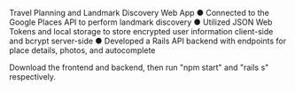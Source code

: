 Travel Planning and Landmark Discovery Web App
● Connected to the Google Places API to perform landmark discovery
● Utilized JSON Web Tokens and local storage to store encrypted user information client-side and bcrypt server-side
● Developed a Rails API backend with endpoints for place details, photos, and autocomplete

Download the frontend and backend, then run "npm start" and "rails s" respectively.
